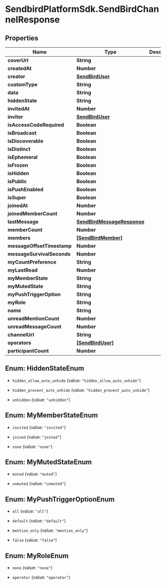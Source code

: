 # SendbirdPlatformSdk.SendBirdChannelResponse

## Properties

Name | Type | Description | Notes
------------ | ------------- | ------------- | -------------
**coverUrl** | **String** |  | [optional] 
**createdAt** | **Number** |  | [optional] 
**creator** | [**SendBirdUser**](SendBirdUser.md) |  | [optional] 
**customType** | **String** |  | [optional] 
**data** | **String** |  | [optional] 
**hiddenState** | **String** |  | [optional] 
**invitedAt** | **Number** |  | [optional] 
**inviter** | [**SendBirdUser**](SendBirdUser.md) |  | [optional] 
**isAccessCodeRequired** | **Boolean** |  | [optional] 
**isBroadcast** | **Boolean** |  | [optional] 
**isDiscoverable** | **Boolean** |  | [optional] 
**isDistinct** | **Boolean** |  | [optional] 
**isEphemeral** | **Boolean** |  | [optional] 
**isFrozen** | **Boolean** |  | [optional] 
**isHidden** | **Boolean** |  | [optional] 
**isPublic** | **Boolean** |  | [optional] 
**isPushEnabled** | **Boolean** |  | [optional] 
**isSuper** | **Boolean** |  | [optional] 
**joinedAt** | **Number** |  | [optional] 
**joinedMemberCount** | **Number** |  | [optional] 
**lastMessage** | [**SendBirdMessageResponse**](SendBirdMessageResponse.md) |  | [optional] 
**memberCount** | **Number** |  | [optional] 
**members** | [**[SendBirdMember]**](SendBirdMember.md) |  | [optional] 
**messageOffsetTimestamp** | **Number** |  | [optional] 
**messageSurvivalSeconds** | **Number** |  | [optional] 
**myCountPreference** | **String** |  | [optional] 
**myLastRead** | **Number** |  | [optional] 
**myMemberState** | **String** |  | [optional] 
**myMutedState** | **String** |  | [optional] 
**myPushTriggerOption** | **String** |  | [optional] 
**myRole** | **String** |  | [optional] 
**name** | **String** |  | [optional] 
**unreadMentionCount** | **Number** |  | [optional] 
**unreadMessageCount** | **Number** |  | [optional] 
**channelUrl** | **String** |  | [optional] 
**operators** | [**[SendBirdUser]**](SendBirdUser.md) |  | [optional] 
**participantCount** | **Number** |  | [optional] 



## Enum: HiddenStateEnum


* `hidden_allow_auto_unhide` (value: `"hidden_allow_auto_unhide"`)

* `hidden_prevent_auto_unhide` (value: `"hidden_prevent_auto_unhide"`)

* `unhidden` (value: `"unhidden"`)





## Enum: MyMemberStateEnum


* `invited` (value: `"invited"`)

* `joined` (value: `"joined"`)

* `none` (value: `"none"`)





## Enum: MyMutedStateEnum


* `muted` (value: `"muted"`)

* `unmuted` (value: `"unmuted"`)





## Enum: MyPushTriggerOptionEnum


* `all` (value: `"all"`)

* `default` (value: `"default"`)

* `mention_only` (value: `"mention_only"`)

* `false` (value: `"false"`)





## Enum: MyRoleEnum


* `none` (value: `"none"`)

* `operator` (value: `"operator"`)




